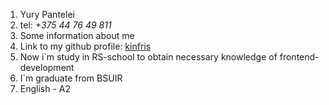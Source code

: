 1. Yury Pantelei
2. tel: *+375 44 76 49 811*
3. Some information about me
4. Link to my github profile: [kinfris](https://github.com/kinfris)
5. Now i`m study in RS-school to obtain necessary knowledge of frontend-development
6. I`m graduate from BSUIR
7. English - A2